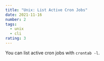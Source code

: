 ```yaml
---
title: "Unix: List Active Cron Jobs"
date: 2021-11-16
number: 2
tags:
  - unix
  - cli
rating: 3
---
```


You can list active cron jobs with `crontab -l`.
